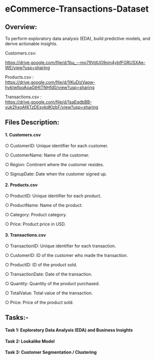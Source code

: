 # eCommerce-Transactions-Dataset
## Overview:
 To perform exploratory data analysis (EDA), build predictive models, and derive actionable insights.

Customers.csv: 

https://drive.google.com/file/d/1bu_--mo79VdUG9oin4ybfFGRUSXAe-WE/view?usp=sharing 

Products.csv :  
https://drive.google.com/file/d/1IKuDizVapw-hyktwfpoAoaGtHtTNHfd0/view?usp=sharing  

Transactions.csv :  
https://drive.google.com/file/d/1saEqdbBB-vuk2hxoAf4TzDEsykdKlzbF/view?usp=sharing 

## Files Description: 
#### 1. Customers.csv 
○ CustomerID: Unique identifier for each customer. 

○ CustomerName: Name of the customer. 

○ Region: Continent where the customer resides. 

○ SignupDate: Date when the customer signed up.


#### 2. Products.csv 
○ ProductID: Unique identifier for each product.

○ ProductName: Name of the product. 

○ Category: Product category. 

○ Price: Product price in USD.


#### 3. Transactions.csv 
○ TransactionID: Unique identifier for each transaction. 

○ CustomerID: ID of the customer who made the transaction. 

○ ProductID: ID of the product sold. 

○ TransactionDate: Date of the transaction. 

○ Quantity: Quantity of the product purchased. 

○ TotalValue: Total value of the transaction. 

○ Price: Price of the product sold.

## Tasks:-

#### Task 1: Exploratory Data Analysis (EDA) and Business Insights 

#### Task 2: Lookalike Model 

#### Task 3: Customer Segmentation / Clustering

